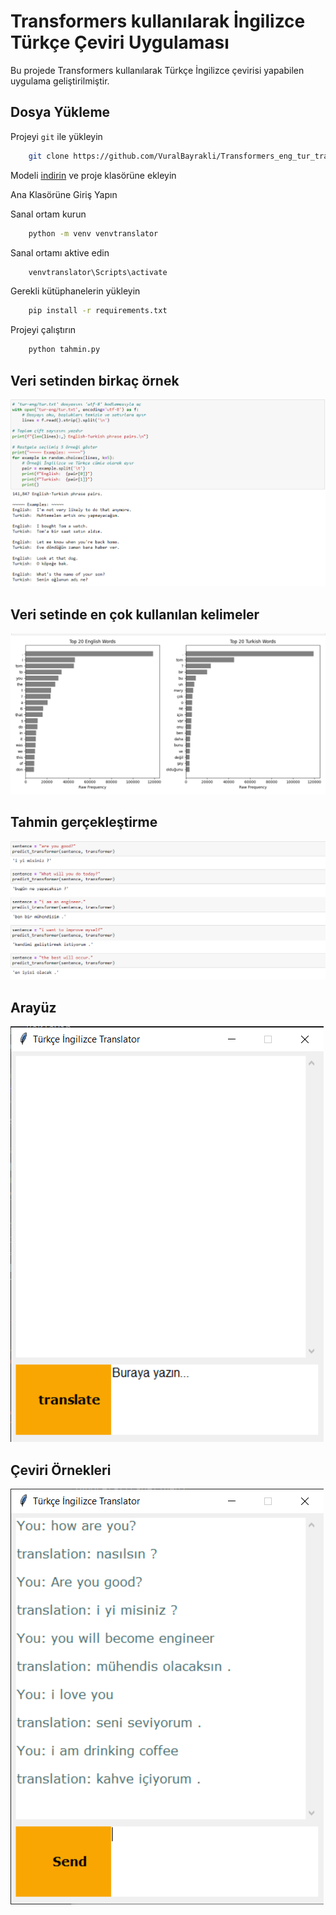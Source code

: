 
# Transformers kullanılarak İngilizce Türkçe Çeviri Uygulaması

Bu projede Transformers kullanılarak Türkçe İngilizce çevirisi yapabilen uygulama geliştirilmiştir.

## Dosya Yükleme

Projeyi `git` ile yükleyin

```bash
    git clone https://github.com/VuralBayrakli/Transformers_eng_tur_translator.git
```

Modeli [indirin](https://github.com/VuralBayrakli/Transformers_eng_tur_translator/raw/master/transformer_en_tr_son2.pt?download=) ve proje klasörüne ekleyin

Ana Klasörüne Giriş Yapın

Sanal ortam kurun

```bash
    python -m venv venvtranslator
```

Sanal ortamı aktive edin

```bash
    venvtranslator\Scripts\activate
```

Gerekli kütüphanelerin yükleyin
```bash
    pip install -r requirements.txt
```

Projeyi çalıştırın
```bash
    python tahmin.py
```

## Veri setinden birkaç örnek

![App Screenshot](https://github.com/VuralBayrakli/Transformers_eng_tur_translator/blob/master/screenshots/ss1.png)

## Veri setinde en çok kullanılan kelimeler

![App Screenshot](https://github.com/VuralBayrakli/Transformers_eng_tur_translator/blob/master/screenshots/ss4.png)

## Tahmin gerçekleştirme

![App Screenshot](https://github.com/VuralBayrakli/Transformers_eng_tur_translator/blob/master/screenshots/ss6.png)

## Arayüz

![App Screenshot](https://github.com/VuralBayrakli/Transformers_eng_tur_translator/blob/master/screenshots/ss10.png)

## Çeviri Örnekleri

![App Screenshot](https://github.com/VuralBayrakli/Transformers_eng_tur_translator/blob/master/screenshots/ss9.png)
